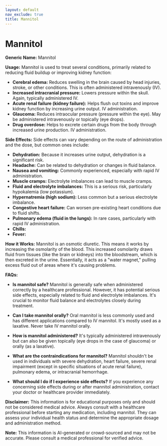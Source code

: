 ```yaml
---
layout: default
nav_exclude: true
title: Mannitol
---
```


# Mannitol

**Generic Name:** Mannitol

**Usage:** Mannitol is used to treat several conditions, primarily related to reducing fluid buildup or improving kidney function:

* **Cerebral edema:**  Reduces swelling in the brain caused by head injuries, stroke, or other conditions. This is often administered intravenously (IV).
* **Increased intracranial pressure:** Lowers pressure within the skull.  Again, typically administered IV.
* **Acute renal failure (kidney failure):**  Helps flush out toxins and improve kidney function by increasing urine output.  IV administration.
* **Glaucoma:**  Reduces intraocular pressure (pressure within the eye). May be administered intravenously or topically (eye drops).
* **Drug overdose:**  Helps to excrete certain drugs from the body through increased urine production. IV administration.


**Side Effects:**  Side effects can vary depending on the route of administration and the dose, but common ones include:

* **Dehydration:**  Because it increases urine output, dehydration is a significant risk.
* **Headache:**  Can be related to dehydration or changes in fluid balance.
* **Nausea and vomiting:**  Commonly experienced, especially with rapid IV administration.
* **Muscle cramps:**  Electrolyte imbalances can lead to muscle cramps.
* **Fluid and electrolyte imbalances:**  This is a serious risk, particularly hypokalemia (low potassium).
* **Hypernatremia (high sodium):**  Less common but a serious electrolyte imbalance.
* **Congestive heart failure:**  Can worsen pre-existing heart conditions due to fluid shifts.
* **Pulmonary edema (fluid in the lungs):**  In rare cases, particularly with rapid IV administration.
* **Chills:**
* **Fever:**


**How it Works:** Mannitol is an osmotic diuretic.  This means it works by increasing the osmolarity of the blood.  This increased osmolarity draws fluid from tissues (like the brain or kidneys) into the bloodstream, which is then excreted in the urine.  Essentially, it acts as a "water magnet," pulling excess fluid out of areas where it's causing problems.

**FAQs:**

* **Is mannitol safe?** Mannitol is generally safe when administered correctly by a healthcare professional. However,  it has potential serious side effects, especially related to fluid and electrolyte imbalances.  It's crucial to monitor fluid balance and electrolytes closely during treatment.

* **Can I take mannitol orally?**  Oral mannitol is less commonly used and has different applications compared to IV mannitol.  It's mostly used as a laxative.  Never take IV mannitol orally.

* **How is mannitol administered?**  It's typically administered intravenously but can also be given topically (eye drops in the case of glaucoma) or orally (as a laxative).

* **What are the contraindications for mannitol?**  Mannitol shouldn't be used in individuals with severe dehydration, heart failure, severe renal impairment (except in specific situations of acute renal failure), pulmonary edema, or intracranial hemorrhage.

* **What should I do if I experience side effects?**  If you experience any concerning side effects during or after mannitol administration, contact your doctor or healthcare provider immediately.


**Disclaimer:** This information is for educational purposes only and should not be considered medical advice. Always consult with a healthcare professional before starting any medication, including mannitol.  They can assess your individual health status and determine the appropriate dosage and administration method.


**Note:** This information is AI-generated or crowd-sourced and may not be accurate. Please consult a medical professional for verified advice.